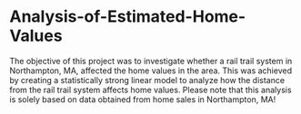 # Analysis-of-Estimated-Home-Values
The objective of this project was to investigate whether a rail trail system in Northampton, MA, affected the home values in the area.
This was achieved by creating a statistically strong linear model to analyze how the distance from the rail trail system affects home values. Please note that this analysis is solely based on data obtained from home sales in Northampton, MA!
